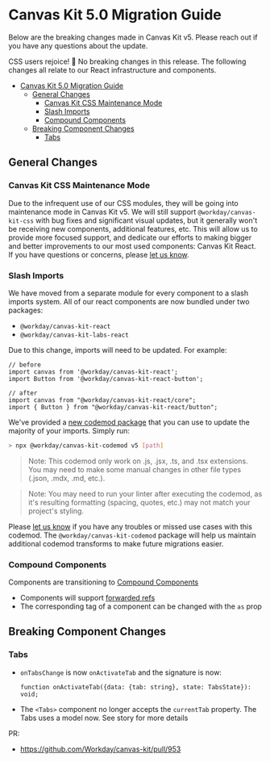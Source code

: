 # Canvas Kit 5.0 Migration Guide

Below are the breaking changes made in Canvas Kit v5. Please reach out if you have any questions
about the update.

CSS users rejoice! :tada: No breaking changes in this release. The following changes all relate to
our React infrastructure and components.

- [Canvas Kit 5.0 Migration Guide](#canvas-kit-50-migration-guide)
  - [General Changes](#general-changes)
    - [Canvas Kit CSS Maintenance Mode](#canvas-kit-css-maintenance-mode)
    - [Slash Imports](#slash-imports)
    - [Compound Components](#compound-components)
  - [Breaking Component Changes](#breaking-component-changes)
    - [Tabs](#tabs)

## General Changes

### Canvas Kit CSS Maintenance Mode

Due to the infrequent use of our CSS modules, they will be going into maintenance mode in Canvas Kit v5. We will still support `@workday/canvas-kit-css` with bug fixes and significant visual updates, but it generally won't be receiving new components, additional features, etc. This will allow us to provide more focused support, and dedicate our efforts to making bigger and better improvements to our most used components: Canvas Kit React. If you have questions or concerns, please [let us know](https://github.com/Workday/canvas-kit/issues/new?labels=&template=question.md).

### Slash Imports

We have moved from a separate module for every component to a slash imports system. All of our react components are now bundled under two packages:
- `@workday/canvas-kit-react`
- `@workday/canvas-kit-labs-react`

Due to this change, imports will need to be updated. For example:
```tsx
// before
import canvas from '@workday/canvas-kit-react';
import Button from '@workday/canvas-kit-react-button';

// after
import canvas from "@workday/canvas-kit-react/core";
import { Button } from "@workday/canvas-kit-react/button";
```

We've provided a [new codemod package](./modules/codemod) that you can use to update the majority of your imports. Simply run:

```sh
> npx @workday/canvas-kit-codemod v5 [path]
```
> Note: This codemod only work on .js, .jsx, .ts, and .tsx extensions. You may need to make some manual changes in other file types (.json, .mdx, .md, etc.).

> Note: You may need to run your linter after executing the codemod, as it's resulting formatting (spacing, quotes, etc.) may not match your project's styling.

Please [let us know](https://github.com/Workday/canvas-kit/issues/new?labels=bug&template=bug.md) if you have any troubles or missed use cases with this codemod. The `@workday/canvas-kit-codemod` package will help us maintain additional codemod transforms to make future migrations easier.

### Compound Components

Components are transitioning to [Compound Components](./COMPOUND_COMPONENTS.md)
- Components will support [forwarded refs](https://reactjs.org/docs/forwarding-refs.html)
- The corresponding tag of a component can be changed with the `as` prop

## Breaking Component Changes

### Tabs

- `onTabsChange` is now `onActivateTab` and the signature is now:
  ```tsx
  function onActivateTab({data: {tab: string}, state: TabsState}): void;
  ```
- The `<Tabs>` component no longer accepts the `currentTab` property. The Tabs uses a model now. See
  story for more details

PR:

- https://github.com/Workday/canvas-kit/pull/953
